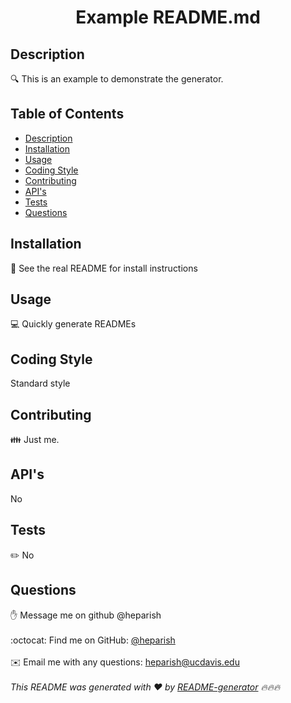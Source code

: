 
<h1 align="center">Example README.md</h1>

## Description
🔍 This is an example to demonstrate the generator.
## Table of Contents
- [Description](#description)
- [Installation](#installation)
- [Usage](#usage)
- [Coding Style](#codingStyle)
- [Contributing](#contributing)
- [API's](#API)
- [Tests](#tests)
- [Questions](#questions)
## Installation
💾 See the real README for install instructions
## Usage
💻 Quickly generate READMEs
## Coding Style
 Standard style
## Contributing
👪 Just me.
## API's
 No
## Tests
✏️ No
## Questions
✋ Message me on github @heparish<br />
<br />
:octocat: Find me on GitHub: [@heparish](https://github.com/@heparish)<br />
<br />
✉️ Email me with any questions: heparish@ucdavis.edu<br /><br />
_This README was generated with ❤️ by [README-generator](https://github.com/jpd61/README-generator) 🔥🔥🔥_
  